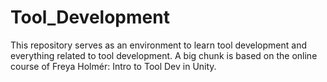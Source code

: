 # Tool_Development
This repository serves as an environment to learn tool development and everything related to tool development. A big chunk is based on the online course of Freya Holmér: Intro to Tool Dev in Unity.
